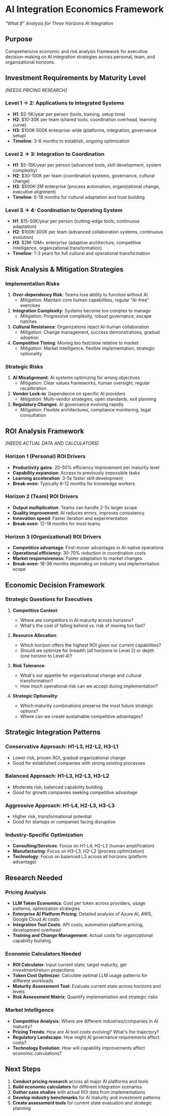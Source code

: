 # AI Integration Economics Framework
*"What If" Analysis for Three Horizons AI Integration*

## Purpose
Comprehensive economic and risk analysis framework for executive decision-making on AI integration strategies across personal, team, and organizational horizons.

## Investment Requirements by Maturity Level
*[NEEDS PRICING RESEARCH]*

### Level 1 → 2: Applications to Integrated Systems
- **H1**: $2-5K/year per person (tools, training, setup time)
- **H2**: $10-30K per team (shared tools, coordination overhead, learning curve)
- **H3**: $100K-500K enterprise-wide (platforms, integration, governance setup)
- **Timeline**: 3-6 months to establish, ongoing optimization

### Level 2 → 3: Integration to Coordination
- **H1**: $5-15K/year per person (advanced tools, skill development, system complexity)
- **H2**: $30-100K per team (coordination systems, governance, cultural change)
- **H3**: $500K-2M enterprise (process automation, organizational change, executive alignment)
- **Timeline**: 6-18 months for cultural adaptation and trust building

### Level 3 → 4: Coordination to Operating System
- **H1**: $15-50K/year per person (cutting-edge tools, continuous adaptation)
- **H2**: $100K-300K per team (advanced collaboration systems, continuous evolution)
- **H3**: $2M-10M+ enterprise (adaptive architecture, competitive intelligence, organizational transformation)
- **Timeline**: 1-3 years for full cultural and operational transformation

## Risk Analysis & Mitigation Strategies

### Implementation Risks
1. **Over-dependency Risk**: Teams lose ability to function without AI
   - *Mitigation*: Maintain core human capabilities, regular "AI-free" exercises
2. **Integration Complexity**: Systems become too complex to manage
   - *Mitigation*: Progressive complexity, robust governance, escape hatches
3. **Cultural Resistance**: Organizations reject AI-human collaboration
   - *Mitigation*: Change management, success demonstrations, gradual adoption
4. **Competitive Timing**: Moving too fast/slow relative to market
   - *Mitigation*: Market intelligence, flexible implementation, strategic optionality

### Strategic Risks
1. **AI Misalignment**: AI systems optimizing for wrong objectives
   - *Mitigation*: Clear values frameworks, human oversight, regular recalibration
2. **Vendor Lock-in**: Dependence on specific AI providers
   - *Mitigation*: Multi-vendor strategies, open standards, exit planning
3. **Regulatory Changes**: AI governance evolving rapidly
   - *Mitigation*: Flexible architectures, compliance monitoring, legal consultation

## ROI Analysis Framework
*[NEEDS ACTUAL DATA AND CALCULATORS]*

### Horizon 1 (Personal) ROI Drivers
- **Productivity gains**: 20-50% efficiency improvement per maturity level
- **Capability expansion**: Access to previously impossible tasks
- **Learning acceleration**: 3-5x faster skill development
- **Break-even**: Typically 6-12 months for knowledge workers

### Horizon 2 (Team) ROI Drivers
- **Output multiplication**: Teams can handle 2-5x larger scope
- **Quality improvement**: AI reduces errors, improves consistency
- **Innovation speed**: Faster iteration and experimentation
- **Break-even**: 12-18 months for most teams

### Horizon 3 (Organizational) ROI Drivers
- **Competitive advantage**: First-mover advantages in AI-native operations
- **Operational efficiency**: 30-70% reduction in coordination costs
- **Market responsiveness**: Faster adaptation to market changes
- **Break-even**: 18-36 months depending on industry and implementation scope

## Economic Decision Framework

### Strategic Questions for Executives
1. **Competitive Context**: 
   - Where are competitors in AI maturity across horizons?
   - What's the cost of falling behind vs. risk of moving too fast?

2. **Resource Allocation**:
   - Which horizon offers the highest ROI given our current capabilities?
   - Should we optimize for breadth (all horizons to Level 2) or depth (one horizon to Level 4)?

3. **Risk Tolerance**:
   - What's our appetite for organizational change and cultural transformation?
   - How much operational risk can we accept during implementation?

4. **Strategic Optionality**:
   - Which maturity combinations preserve the most future strategic options?
   - Where can we create sustainable competitive advantages?

## Strategic Integration Patterns

### Conservative Approach: H1-L3, H2-L2, H3-L1
- Lower risk, proven ROI, gradual organizational change
- Good for established companies with strong existing processes

### Balanced Approach: H1-L3, H2-L3, H3-L2
- Moderate risk, balanced capability building
- Good for growth companies seeking competitive advantage

### Aggressive Approach: H1-L4, H2-L3, H3-L3
- Higher risk, transformational potential
- Good for startups or companies facing disruption

### Industry-Specific Optimization
- **Consulting/Services**: Focus on H1-L4, H2-L3 (human amplification)
- **Manufacturing**: Focus on H3-L3, H2-L2 (process optimization)
- **Technology**: Focus on balanced L3 across all horizons (platform advantage)

## Research Needed

### Pricing Analysis
- **LLM Token Economics**: Cost per token across providers, usage patterns, optimization strategies
- **Enterprise AI Platform Pricing**: Detailed analysis of Azure AI, AWS, Google Cloud AI costs
- **Integration Tool Costs**: API costs, automation platform pricing, development overhead
- **Training and Change Management**: Actual costs for organizational capability building

### Economic Calculators Needed
- **ROI Calculator**: Input current state, target maturity, get investment/return projections
- **Token Cost Optimizer**: Calculate optimal LLM usage patterns for different workloads
- **Maturity Assessment Tool**: Evaluate current state across horizons and levels
- **Risk Assessment Matrix**: Quantify implementation and strategic risks

### Market Intelligence
- **Competitive Analysis**: Where are different industries/companies in AI maturity?
- **Pricing Trends**: How are AI tool costs evolving? What's the trajectory?
- **Regulatory Landscape**: How might AI governance requirements affect costs?
- **Technology Evolution**: How will capability improvements affect economic calculations?

## Next Steps
1. **Conduct pricing research** across all major AI platforms and tools
2. **Build economic calculators** for different integration scenarios
3. **Gather case studies** with actual ROI data from implementations
4. **Develop industry benchmarks** for AI maturity and investment patterns
5. **Create assessment tools** for current state evaluation and strategic planning